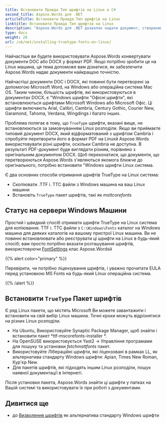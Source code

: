 ```yaml
---
title: Встановити Правда Тип шрифтів на Linux в C#
second_title: Aspose.Words для .NET
articleTitle: Встановити Правда Тип шрифтів на Linux
linktitle: Встановити Правда Тип шрифтів на Linux
description: "Aspose.Words для .NET дозволяє надати документ, створений за допомогою Microsoft Word на Linux машина з найкращою точністю за допомогою C#й Для цього скопіюйте файли шрифтів з Windows машини або встановити `TrueType` Пакет шрифтів на свій вибір Linux машина в C#й"
type: docs
weight: 20
url: /uk/net/installing-truetype-fonts-on-linux/
---
```


Найчастіше ви будете використовувати Aspose.Words конвертувати документи DOC або DOCX у формат PDF. Якщо потрібно зробити це на Linux машина, ця тема допоможе вам дізнатися, як забезпечити Aspose.Words надає документи найкращою точністю.

Найчастіші документи DOC і DOCX, які повинні бути перетворені за допомогою Microsoft Word, на Windows або операційна система Mac OS. Таким чином, більшість шрифтів, які використовуються в документах DOCX, є "Windows шрифти "Офісні шрифти", які встановлюються шрифтами Microsoft Windows або Microsoft Офіс. Ці шрифти включають Arial, Calibri, Cambria, Century Gothic, Courier New, Garamond, Tahoma, Verdana, Wingdings і багато інших.

Проблема полягає в тому, що `TrueType` шрифти, вказані вище, не встановлюються за замовчуванням Linux розподіли. Якщо ви приймаєте типовий документ DOCX, який відформатований з шрифтом Cambria і спробуйте перетворити його в формат PDF на Linuxй Aspose.Words використовувати різні шрифти, оскільки Cambria не доступна. В результаті PDF-документ буде виглядати різним, порівняно з оригінальним документом DOCX. Щоб переконатися, що документи, що перетворюються Aspose.Words з'являються якомога ближче до оригінального, потрібно встановити "Windows шрифти Linux система.

Є два основних способи отримання шрифтів TrueType на Linux система:

- Скопіювати .TTF і. TTC файли з Windows машина на ваш Linux машини
- Встановіть `TrueType` пакет шрифтів, такі як *msttcorefonts*

## Статус на сервери Windows Машини

Простий і швидкий спосіб отримати шрифти TrueType на Linux система для копіювання. TTF і. TTC файли з `C:\Windows\Fonts` каталог на Windows машина для деяких каталогів на вашому пристрої Linux машина. Ви не повинні встановлювати або реєструвати ці шрифти на Linux в будь-який спосіб; вам просто потрібно вказати розташування шрифтів, використовуючи [FontSettings](https://reference.aspose.com/words/net/aspose.words.fonts/fontsettings/) клас Aspose.Wordsй

{{% alert color="primary" %}}

Перевірити, чи потрібно ліцензування шрифтів, і уважно прочитати EULA перед установкою MS Fonts на будь-який Linux операційна система.

{{% /alert %}}

## Встановити `TrueType` Пакет шрифтів

Є ряд Linux пакети, що містять Microsoft Ви можете завантажити і встановити на свій вибір Linux машина. Точні кроки можуть відрізнятися на різних Linux розподіли.

- На Ubuntu, Використовуйте Synaptic Package Manager, щоб знайти і встановити пакет *ttf-mscorefonts-installer *.
- На OpenSUSE використовується Yast2 → Управління програмами для пошуку та установки *fetchmsttfonts* пакет.
- Використовуйте Лібераційні шрифти, які ліцензовані в рамках LL, як альтернатива стандарту Windows шрифти: Аріал, Times New Roman, Кур'єр New.
- Для пакетів шрифтів, які підходять іншим Linux розподіли, пошук наявної документації в Інтернеті.

Після установки пакета, Aspose.Words знайти ці шрифти у папках на Вашій системі та використовувати їх при роботі з документами.

## Дивитися ще

- до [Визволення шрифтів](https://github.com/liberationfonts) як альтернатива стандарту Windows шрифти
